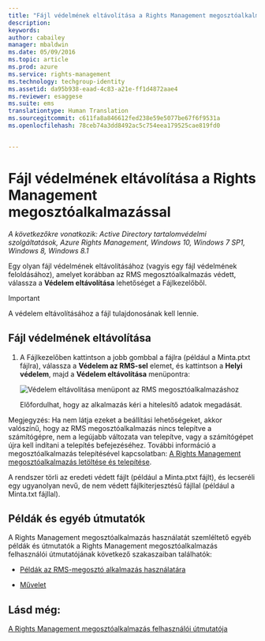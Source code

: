 ```yaml
---
title: "Fájl védelmének eltávolítása a Rights Management megosztóalkalmazással | Azure RMS"
description: 
keywords: 
author: cabailey
manager: mbaldwin
ms.date: 05/09/2016
ms.topic: article
ms.prod: azure
ms.service: rights-management
ms.technology: techgroup-identity
ms.assetid: da95b938-eaad-4c83-a21e-ff1d4872aae4
ms.reviewer: esaggese
ms.suite: ems
translationtype: Human Translation
ms.sourcegitcommit: c611fa8a846612fed238e59e5077be67f6f9531a
ms.openlocfilehash: 78ceb74a3dd8492ac5c754eea179525cae819fd0


---
```


# Fájl védelmének eltávolítása a Rights Management megosztóalkalmazással

*A következőkre vonatkozik: Active Directory tartalomvédelmi szolgáltatások, Azure Rights Management, Windows 10, Windows 7 SP1, Windows 8, Windows 8.1*

Egy olyan fájl védelmének eltávolításához (vagyis egy fájl védelmének feloldásához), amelyet korábban az RMS megosztóalkalmazás védett, válassza a **Védelem eltávolítása** lehetőséget a Fájlkezelőből.

> [!IMPORTANT]
> A védelem eltávolításához a fájl tulajdonosának kell lennie.

## Fájl védelmének eltávolítása

1.  A Fájlkezelőben kattintson a jobb gombbal a fájlra (például a Minta.ptxt fájlra), válassza a **Védelem az RMS-sel** elemet, és kattintson a **Helyi védelem**, majd a **Védelem eltávolítása** menüpontra:

    ![Védelem eltávolítása menüpont az RMS megosztóalkalmazáshoz](../media/ADRMS_MSRMSApp_RemoveProtection.png)

    Előfordulhat, hogy az alkalmazás kéri a hitelesítő adatok megadását.

Megjegyzés: Ha nem látja ezeket a beállítási lehetőségeket, akkor valószínű, hogy az RMS megosztóalkalmazás nincs telepítve a számítógépre, nem a legújabb változata van telepítve, vagy a számítógépet újra kell indítani a telepítés befejezéséhez. További információ a megosztóalkalmazás telepítésével kapcsolatban: [A Rights Management megosztóalkalmazás letöltése és telepítése](install-sharing-app.md).

A rendszer törli az eredeti védett fájlt (például a Minta.ptxt fájlt), és lecseréli egy ugyanolyan nevű, de nem védett fájlkiterjesztésű fájllal (például a Minta.txt fájllal).

## Példák és egyéb útmutatók
A Rights Management megosztóalkalmazás használatát szemléltető egyéb példák és útmutatók a Rights Management megosztóalkalmazás felhasználói útmutatójának következő szakaszaiban találhatók:

-   [Példák az RMS-megosztó alkalmazás használatára](sharing-app-user-guide.md#examples-for-using-the-rms-sharing-application)

-   [Művelet](sharing-app-user-guide.md#what-do-you-want-to-do-)

## Lásd még:
[A Rights Management megosztóalkalmazás felhasználói útmutatója](sharing-app-user-guide.md)



<!--HONumber=Jun16_HO4-->


